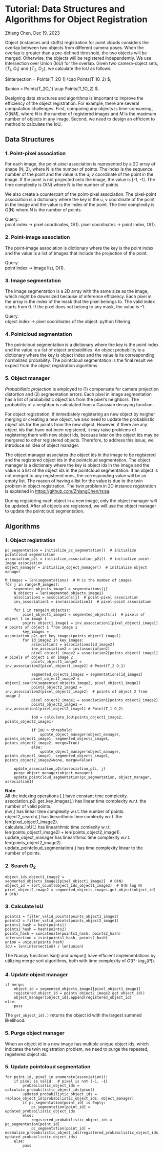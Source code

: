 # Tutorial: Data Structures and Algorithms for Object Registration

Zhiang Chen, Dec 19, 2023

Object (instances and stuffs) registration for point clouds considers the overlap between two objects from different camera poses. When the overlap is greater than a pre-defined threshold, the two objects will be merged. Otherwise, the objects will be registered independently. We use Intersection over Union (IoU) for the overlap. Given two camera-object sets, $\{T_1, O_1\}$ and $\{T_2, O_2\}$, we calculate the IoU as follows:

$intersection = Points(T_2O_1) \cap Points(T_1O_2) $,

$union = Points(T_2O_1) \cup Points(T_1O_2) $.

Designing data structures and algorithms is important to improve the efficiency of the object registration. For example, there are several computation challenges. First, comparing any objects is time-consuming, $O(NM)$, where $N$ is the number of registered images and $M$ is the maximum number of objects in any image. Second, we need to design an efficient to method to calculate the IoU. 

## Data Structures

### 1. Point-pixel association
For each image, the point-pixel association is represented by a 2D array of shape (N, 2), where N is the number of points. The index is the sequence number of the point and the value is the u, v coordinate of the point in the image. If the point is not projected onto the image, the value is [-1, -1]. The time complexity is O(N) where N is the number of points.

We also create a counterpart of the point-pixel association. The pixel-point association is a dictionary where the key is the u, v coordinate of the point in the image and the value is the index of the point. The time complexity is O(N) where N is the number of points. 

Query:  
point index -> pixel coordinates, O(1).
pixel coordinates -> point index, O(1).

### 2. Point-image association
The point-image association is dictionary where the key is the point index and the value is a list of images that include the projection of the point. 

Query:  
point index -> image list, O(1). 

### 3. Image segmentation
The image segmentation is a 2D array with the same size as the image, which might be downsized because of inference efficiency. Each pixel in the array is the index of the mask that the pixel belongs to. The valid index starts from 0. If the pixel does not belong to any mask, the value is -1.
        

Query:  
object index -> pixel coordinates of the object: python filtering   

### 4. Pointcloud segmentation
The pointcloud segmentation is a dictionary where the key is the point index and the value is a list of object probabilities. An object probability is a dictionary where the key is object index and the value is its corresponding normalized probability. The pointcloud segmentation is the final result we expect from the object registration algorithms. 


### 5. Object manager
*Probabilistic projection* is employed to (1) compensate for camera projection distortion and (2) segmentation errors. Each pixel in image segmentation has a list of probabilistic object ids from the pixel's neighbors. The probability of a neighbor is calculated from a Gaussian decaying function. 

For object registration, if immediately registering an new object by neigher merging or creating a new object, we also need to update the probabilistic object ids for the points from the new object. However, if there are any object ids that have not been registered, it may raise problems of registering them with new object ids, because later on the object ids may be mergered to other registered objects. Therefore, to address this issue, we introduce an idea of object manager. 

The object manager associates the object ids in the image to be registered and the registered object ids in the pointcloud segmentation. The object manager is a dictionary where the key is object ids in the image and the value is a list of the object ids in the pointcloud segmentation. If an object is not merged to any registered ones, the corresponding value will be an empty list. The reason of having a list for the value is due to the twin problem in object registration. The twin problem in 2D instance registration is explained in https://github.com/ZhiangChen/rsisa.  

During registering each object in a new image, only the object manager will be updated. After all objects are registered, we will use the object manager to update the pointcloud segmentation. 


## Algorithms

### 1. Object registration
```
pc_segmentation = initialize_pc_segmentation()  # initialize pointcloud segmentation
association_p2i = initialize_association_p2i()  # initialize point-image association
object_manager = initialize_object_manager()  # initialize object manager

M_images = len(segmentations)  # M is the number of images
for j in range(M_images):
    segmented_objects_image1 = segmentations[j]
    N_objects = len(segmented_objects_image1)
    association1 = associations[j]  # point-pixel association
    inv_association1 = inv(association1)  # pixel-point association
    
    for i in range(N_objects):
        pixel_object1_image1 = segmented_objects[i]  # pixels of object 1 in image 1
        points_object1_image1 = inv_association1[pixel_object1_image1] # points of object 1 from image 1
        key_images = association_p2i.get_key_images(points_object1_image1)
        for id_image2 in key_images:
            association2 = associations[id_image2]
            inv_association2 = inv(association2)
            pixel_object1_image2 = association2[points_object1_image1] # pixels of object 1 on image 2
            points_object1_image2 = inv_association2[pixel_object1_image2] # Point(T_2 O_1)

            segmented_objects_image2 = segmentations[id_image2]
            pixel_object2_image2 = object2_search(segmented_objects_image2, pixel_object1_image2)
            points_object2_image2 = inv_association2[pixel_object2_image2]  # points of object 2 from image 2
            pixel_object2_image1 = association1[points_object2_image2]
            points_object2_image1 = inv_assocation1[pixel_object2_image1] # Point(T_1 O_2)

            IoU = calculate_IoU(points_object1_image2, points_object2_image1)

            if IoU > threshold:
                update_object_manager(object_manager, points_object1_image1, segmented_objects_image1, points_object2_image2, merge=True)
            else:
                update_object_manager(object_manager, points_object1_image1, segmented_objects_image1, points_object2_image2=None, merge=False)

    update_association_p2i(association_p2i, j)
    purge_object_manager(object_manager)
    update_pointcloud_segmentation(pc_segmentation, object_manager, association1)
```

**Note**:  
All the indexing operations [.] have constant time complexity.   
association_p2i.get_key_images(.) has linear time complexity w.r.t. the number of valid points.  
inv(.) has linear time complexity w.r.t. the number of points.  
object2_search(.) has linearithmic time comlexity w.r.t. the len(pixel_object1_image2).  
calculate_IoU(.) has linearithmic time comlexity w.r.t. len(points_object1_image2) + len(points_object2_image1).  
update_object_manager has linearithmic time complexity w.r.t. len(points_object2_image2).   
update_pointcloud_segmentation(.) has time complexity linear to the number of points. 

### 2. Search $O_2$
```
object_ids_object1_image2 = segmented_objects_image2[pixel_object1_image2]  # O(N)
object_id = sort_count(object_ids_object1_image2)  # O(N log N)
pixel_object2_image2 = segmented_objects_images.get_object(object_id)  # O(N)
```

### 3. Calculate IoU
```
points1 = filter_valid_points(points_object1_image2)
points2 = filter_valid_points(points_object2_image1)
points1_hash = hash(points1)
points2_hash = hash(points2)
points_hash = concatenate(points1_hash, points2_hash)
intersection = isin(points1_hash, points2_hash)
union = unique(points_hash)
IoU = len(intersection) / len(union)
```

The Numpy functions $isin()$ and $unique()$ have efficient implementations by utilizing merge sort algorithms, both with time complexity of $O(P\cdot log_2(P))$.

### 4. Update object manager

```
if merge:
    object_id = segmented_objects_image1[pixel_object1_image1]
    registered_object_id = points_object2_image2.get_object_id()
    object_manager[object_id].append(registered_object_id)
else:
    pass
```

The `get_object_id(.)` returns the object id with the largest summed likelihood. 

### 5. Purge object manager
When an object id in a new image has multiple unique object ids, which indicates the twin registration problem, we need to purge the repeated, registered object ids.  

### 5. Update pointcloud segmentation
```
for point_id, pixel in enumerate(association1):
    if pixel is valid:  # pixel is not (-1, -1)
        probabilistic_object_ids = calculate_probabilistic_object_ids(pixel)
        updated_probabilistic_object_ids = replace_object_id(probabilistic_object_ids, object_manager)
        if pc_segmentation[point_id] is Empty:
            pc_segmentation[point_id] = updated_probabilistic_object_ids
        else:
            registered_probabilistic_object_ids = pc_segmentation[point_id]
            pc_segmentation[point_id] = normalize_probabilistic_object_ids(registered_probabilistic_object_ids, updated_probabilistic_object_ids)
    else:
        pass
```
